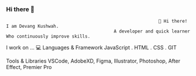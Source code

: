 ### Hi there 👋

<!--
**DEVANGKUSHWAH/DEVANGKUSHWAH** is a ✨ _special_ ✨ repository because its `README.md` (this file) appears on your GitHub profile.

Here are some ideas to get you started:

- 🔭 I’m currently working on 
- 🌱 I’m currently learning ...
- 👯 I’m looking to collaborate on ...
- 🤔 I’m looking for help with ...
- 💬 Ask me about ...
- 📫 How to reach me: ...
- 😄 Pronouns: ...
- ⚡ Fun fact: ...
-->

                                                              👋 Hi there! I am Devang Kushwah.
                                             A developer and quick learner Who continuously improve skills.


I work on ... 💻
Languages & Framework
JavaScript . HTML . CSS . GIT 

Tools & Libraries
VSCode, AdobeXD, Figma, Illustrator, Photoshop, After Effect, Premier Pro
